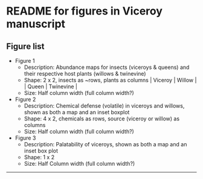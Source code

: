 # README for figures in Viceroy manuscript

## Figure list
+ Figure 1
    + Description: Abundance maps for insects (viceroys & queens) and their 
    respective host plants (willows & twinevine)
    + Shape: 2 x 2, insects as ~rows, plants as columns
        | Viceroy | Willow    |
        | Queen   | Twinevine |
    + Size: Half column width (full column width?)
+ Figure 2
    + Description: Chemical defense (volatile) in viceroys and willows, shown as
    both a map and an inset boxplot
    + Shape: 4 x 2, chemicals as rows, source (viceroy or willow) as columns
    + Size: Half column width (full column width?)
+ Figure 3
    + Description: Palatability of viceroys, shown as both a map and an inset 
    box plot
    + Shape: 1 x 2
    + Size: Half Column width (full column width?)

--------------------------------------------------------------------------------

